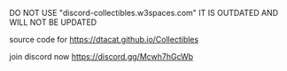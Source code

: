 DO NOT USE "discord-collectibles.w3spaces.com" IT IS OUTDATED AND WILL NOT BE UPDATED

source code for https://dtacat.github.io/Collectibles

join discord now https://discord.gg/Mcwh7hGcWb
